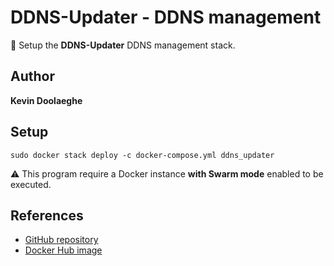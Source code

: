 # DDNS-Updater - DDNS management

:triangular_flag_on_post: Setup the **DDNS-Updater** DDNS management stack.

## Author

**Kevin Doolaeghe**

## Setup

```
sudo docker stack deploy -c docker-compose.yml ddns_updater
```

:warning: This program require a Docker instance **with Swarm mode** enabled to be executed.

## References

* [GitHub repository](https://github.com/qdm12/ddns-updater)
* [Docker Hub image](https://hub.docker.com/r/qmcgaw/ddns-updater)
